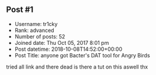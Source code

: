 ## Post #1
- Username: tr1cky
- Rank: advanced
- Number of posts: 52
- Joined date: Thu Oct 05, 2017 8:01 pm
- Post datetime: 2018-10-08T14:52:00+00:00
- Post Title: anyone got Bacter's DAT tool for Angry Birds

tried all link and there dead is there a tut on this aswell thx
